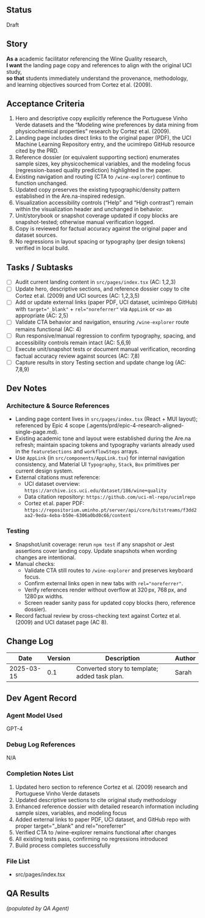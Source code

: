 ## Status

Draft

## Story

**As a** academic facilitator referencing the Wine Quality research,  
**I want** the landing page copy and references to align with the original UCI study,  
**so that** students immediately understand the provenance, methodology, and learning objectives sourced from Cortez et al. (2009).

## Acceptance Criteria

1. Hero and descriptive copy explicitly reference the Portuguese Vinho Verde datasets and the “Modeling wine preferences by data mining from physicochemical properties” research by Cortez et al. (2009).
2. Landing page includes direct links to the original paper (PDF), the UCI Machine Learning Repository entry, and the ucimlrepo GitHub resource cited by the PRD.
3. Reference dossier (or equivalent supporting section) enumerates sample sizes, key physicochemical variables, and the modeling focus (regression-based quality prediction) highlighted in the paper.
4. Existing navigation and routing (CTA to `/wine-explorer`) continue to function unchanged.
5. Updated copy preserves the existing typographic/density pattern established in the Are.na-inspired redesign.
6. Visualization accessibility controls (“Help” and “High contrast”) remain within the visualization header and unchanged in behavior.
7. Unit/storybook or snapshot coverage updated if copy blocks are snapshot-tested; otherwise manual verification logged.
8. Copy is reviewed for factual accuracy against the original paper and dataset sources.
9. No regressions in layout spacing or typography (per design tokens) verified in local build.

## Tasks / Subtasks

- [ ] Audit current landing content in `src/pages/index.tsx` (AC: 1,2,3)
- [ ] Update hero, descriptive sections, and reference dossier copy to cite Cortez et al. (2009) and UCI sources (AC: 1,2,3,5)
- [ ] Add or update external links (paper PDF, UCI dataset, ucimlrepo GitHub) with `target="_blank"` + `rel="noreferrer"` via `AppLink` or `<a>` as appropriate (AC: 2,5)
- [ ] Validate CTA behavior and navigation, ensuring `/wine-explorer` route remains functional (AC: 4)
- [ ] Run responsive/manual regression to confirm typography, spacing, and accessibility controls remain intact (AC: 5,6,9)
- [ ] Execute unit/snapshot tests or document manual verification, recording factual accuracy review against sources (AC: 7,8)
- [ ] Capture results in story Testing section and update change log (AC: 7,8,9)

## Dev Notes

### Architecture & Source References

- Landing page content lives in `src/pages/index.tsx` (React + MUI layout); referenced by Epic 4 scope (.agents/prd/epic-4-research-aligned-single-page.md).
- Existing academic tone and layout were established during the Are.na refresh; maintain spacing tokens and typography variants already used in the `featureSections` and `workflowSteps` arrays.
- Use `AppLink` (in `src/components/AppLink.tsx`) for internal navigation consistency, and Material UI `Typography`, `Stack`, `Box` primitives per current design system.
- External citations must reference:
  - UCI dataset overview: `https://archive.ics.uci.edu/dataset/186/wine+quality`
  - Data citation repository: `https://github.com/uci-ml-repo/ucimlrepo`
  - Cortez et al. paper PDF: `https://repositorium.uminho.pt/server/api/core/bitstreams/f3dd2aa2-9eda-4eba-b50e-6306a0bd0c66/content`

### Testing

- Snapshot/unit coverage: rerun `npm test` if any snapshot or Jest assertions cover landing copy. Update snapshots when wording changes are intentional.
- Manual checks:
  - Validate CTA still routes to `/wine-explorer` and preserves keyboard focus.
  - Confirm external links open in new tabs with `rel="noreferrer"`.
  - Verify references render without overflow at 320 px, 768 px, and 1280 px widths.
  - Screen reader sanity pass for updated copy blocks (hero, reference dossier).
- Record factual review by cross-checking text against Cortez et al. (2009) and UCI dataset page (AC 8).

## Change Log

| Date       | Version | Description                                   | Author |
| ---------- | ------- | --------------------------------------------- | ------ |
| 2025-03-15 | 0.1     | Converted story to template; added task plan. | Sarah  |

## Dev Agent Record

### Agent Model Used

GPT-4

### Debug Log References

N/A

### Completion Notes List

1. Updated hero section to reference Cortez et al. (2009) research and Portuguese Vinho Verde datasets
2. Updated descriptive sections to cite original study methodology
3. Enhanced reference dossier with detailed research information including sample sizes, variables, and modeling focus
4. Added external links to paper PDF, UCI dataset, and GitHub repo with proper target="\_blank" and rel="noreferrer"
5. Verified CTA to /wine-explorer remains functional after changes
6. All existing tests pass, confirming no regressions introduced
7. Build process completes successfully

### File List

- src/pages/index.tsx

## QA Results

_(populated by QA Agent)_
